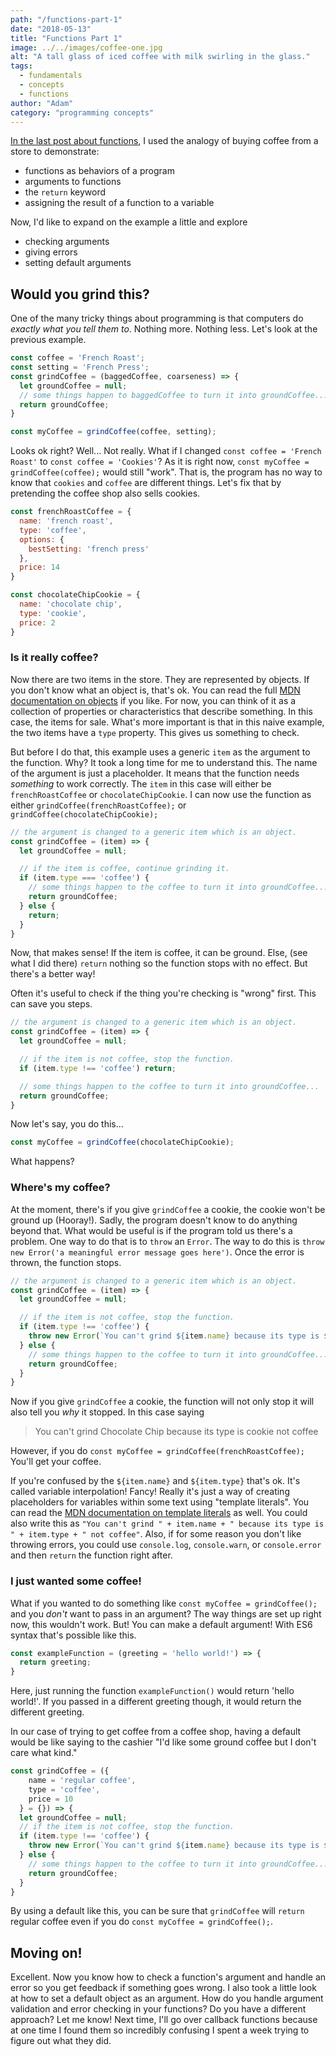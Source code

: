 ```yaml
---
path: "/functions-part-1"
date: "2018-05-13"
title: "Functions Part 1"
image: ../../images/coffee-one.jpg
alt: "A tall glass of iced coffee with milk swirling in the glass."
tags:
  - fundamentals
  - concepts
  - functions
author: "Adam"
category: "programming concepts"
---
```


[In the last post about functions](/functions-part-0), I used the analogy of buying coffee from a store to demonstrate:
- functions as behaviors of a program
- arguments to functions
- the `return` keyword
- assigning the result of a function to a variable

Now, I'd like to expand on the example a little and explore
- checking arguments
- giving errors
- setting default arguments

## Would you grind this?
One of the many tricky things about programming is that computers do _exactly what you tell them to_. Nothing more. Nothing less. Let's look at the previous example.
```javascript
const coffee = 'French Roast';
const setting = 'French Press';
const grindCoffee = (baggedCoffee, coarseness) => {
  let groundCoffee = null;
  // some things happen to baggedCoffee to turn it into groundCoffee...
  return groundCoffee;
}

const myCoffee = grindCoffee(coffee, setting);
```
Looks ok right? Well... Not really. What if I changed `const coffee = 'French Roast'` to `const coffee = 'Cookies'`? As it is right now, `const myCoffee = grindCoffee(coffee);` would still "work". That is, the program has no way to know that `cookies` and `coffee` are different things. Let's fix that by pretending the coffee shop also sells cookies.

```javascript
const frenchRoastCoffee = {
  name: 'french roast',
  type: 'coffee',
  options: {
    bestSetting: 'french press'
  },
  price: 14
}

const chocolateChipCookie = {
  name: 'chocolate chip',
  type: 'cookie',
  price: 2
}
```
### Is it really coffee?

Now there are two items in the store. They are represented by objects. If you don't know what an object is, that's ok. You can read the full [MDN documentation on objects](https://developer.mozilla.org/en-US/docs/Web/JavaScript/Reference/Global_Objects/Object) if you like. For now, you can think of it as a collection of properties or characteristics that describe something. In this case, the items for sale. What's more important is that in this naive example, the two items have a `type` property. This gives us something to check.

But before I do that, this example uses a generic `item` as the argument to the function. Why? It took a long time for me to understand this. The name of the argument is just a placeholder. It means that the function needs _something_ to work correctly. The `item` in this case will either be `frenchRoastCoffee` or `chocolateChipCookie`. I can now use the function as either `grindCoffee(frenchRoastCoffee);` or `grindCoffee(chocolateChipCookie);`

```javascript
// the argument is changed to a generic item which is an object.
const grindCoffee = (item) => {
  let groundCoffee = null;

  // if the item is coffee, continue grinding it.
  if (item.type === 'coffee') {
    // some things happen to the coffee to turn it into groundCoffee...
    return groundCoffee;
  } else {
    return;
  }
}
```

Now, that makes sense! If the item is coffee, it can be ground. Else, (see what I did there) `return` nothing so the function stops with no effect. But there's a better way!

Often it's useful to check if the thing you're checking is "wrong" first. This can save you steps.

```javascript
// the argument is changed to a generic item which is an object.
const grindCoffee = (item) => {
  let groundCoffee = null;

  // if the item is not coffee, stop the function.
  if (item.type !== 'coffee') return;

  // some things happen to the coffee to turn it into groundCoffee...
  return groundCoffee;
}
```
Now let's say, you do this...
```javascript
const myCoffee = grindCoffee(chocolateChipCookie);
```

What happens?

### Where's my coffee?
At the moment, there's if you give `grindCoffee` a cookie, the cookie won't be ground up (Hooray!). Sadly, the program doesn't know to do anything beyond that. What would be useful is if the program told us there's a problem. One way to do that is to `throw` an `Error`. The way to do this is `throw new Error('a meaningful error message goes here')`. Once the error is thrown, the function stops.

```javascript
// the argument is changed to a generic item which is an object.
const grindCoffee = (item) => {
  let groundCoffee = null;

  // if the item is not coffee, stop the function.
  if (item.type !== 'coffee') {
    throw new Error(`You can't grind ${item.name} because its type is ${item.type} not coffee`;)
  } else {
    // some things happen to the coffee to turn it into groundCoffee...
    return groundCoffee;
  }
}
```

Now if you give `grindCoffee` a cookie, the function will not only stop it will also tell you _why_ it stopped. In this case saying
> You can't grind Chocolate Chip because its type is cookie not coffee

However, if you do `const myCoffee = grindCoffee(frenchRoastCoffee);` You'll get your coffee.

If you're confused by the `${item.name}` and `${item.type}` that's ok. It's called variable interpolation! Fancy! Really it's just a way of creating placeholders for variables within some text using "template literals". You can read the [MDN documentation on template literals](https://developer.mozilla.org/en-US/docs/Web/JavaScript/Reference/Template_literals) as well. You could also write this as `"You can't grind " + item.name + " because its type is " + item.type + " not coffee"`. Also, if for some reason you don't like throwing errors, you could use `console.log`, `console.warn`, or `console.error` and then `return` the function right after.

### I just wanted some coffee!
What if you wanted to do something like `const myCoffee = grindCoffee();` and you _don't_ want to pass in an argument? The way things are set up right now, this wouldn't work. But! You can make a default argument!  With ES6 syntax that's possible like this.

```javascript
const exampleFunction = (greeting = 'hello world!') => {
  return greeting;
}
```
Here, just running the function `exampleFunction()` would return 'hello world!'. If you passed in a different greeting though, it would return the different greeting.

In our case of trying to get coffee from a coffee shop, having a default would be like saying to the cashier "I'd like some ground coffee but I don't care what kind."

```javascript
const grindCoffee = ({
    name = 'regular coffee',
    type = 'coffee',
    price = 10
  } = {}) => {
  let groundCoffee = null;
  // if the item is not coffee, stop the function.
  if (item.type !== 'coffee') {
    throw new Error(`You can't grind ${item.name} because its type is ${item.type} not coffee`;)
  } else {
    // some things happen to the coffee to turn it into groundCoffee...
    return groundCoffee;
  }
}
```
By using a default like this, you can be sure that `grindCoffee` will `return` regular coffee even if you do `const myCoffee = grindCoffee();`.

## Moving on!
Excellent. Now you know how to check a function's argument and handle an error so you get feedback if something goes wrong. I also took a little look at how to set a default object as an argument. How do you handle argument validation and error checking in your functions? Do you have a different approach? Let me know! Next time, I'll go over callback functions because at one time I found them so incredibly confusing I spent a week trying to figure out what they did. 
